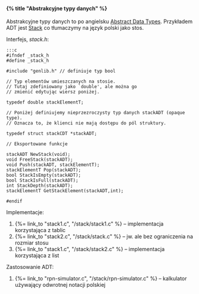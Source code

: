 #### {% title "Abstrakcyjne typy danych" %}

Abstrakcyjne typy danych to po angielsku
[Abstract Data Types](https://en.wikipedia.org/wiki/Abstract_data_type).
Przykładem ADT jest [Stack](https://en.wikipedia.org/wiki/Stack_%28abstract_data_type%29)
co tłumaczymy na język polski jako stos.

Interfejs, *stack.h*:

    :::c
    #ifndef _stack_h
    #define _stack_h

    #include "genlib.h" // definiuje typ bool

    // Typ elementów umieszczanych na stosie.
    // Tutaj zdefiniowany jako `double', ale można go
    // zmienić edytując wiersz poniżej.

    typedef double stackElementT;

    // Poniżej definiujemy nieprzezroczysty typ danych stackADT (opaque type).
    // Oznacza to, że klienci nie mają dostępu do pól struktury.

    typedef struct stackCDT *stackADT;

    // Eksportowane funkcje

    stackADT NewStack(void);
    void FreeStack(stackADT);
    void Push(stackADT, stackElementT);
    stackElementT Pop(stackADT);
    bool StackIsEmpty(stackADT);
    bool StackIsFull(stackADT);
    int StackDepth(stackADT);
    stackElementT GetStackElement(stackADT,int);

    #endif

Implementacje:

1. {%= link_to "stack1.c", "/stack/stack1.c" %} – implementacja korzystająca z tablic
1. {%= link_to "stack2.c", "/stack/stack.c" %} – jw. ale bez ograniczenia na rozmiar stosu
1. {%= link_to "stack1.c", "/stack/stack2.c" %} – implementacja korzystająca z list

Zastosowanie ADT:

1. {%= link_to "rpn-simulator.c", "/stack/rpn-simulator.c" %} – kalkulator
  używający odwrotnej notacji polskiej
